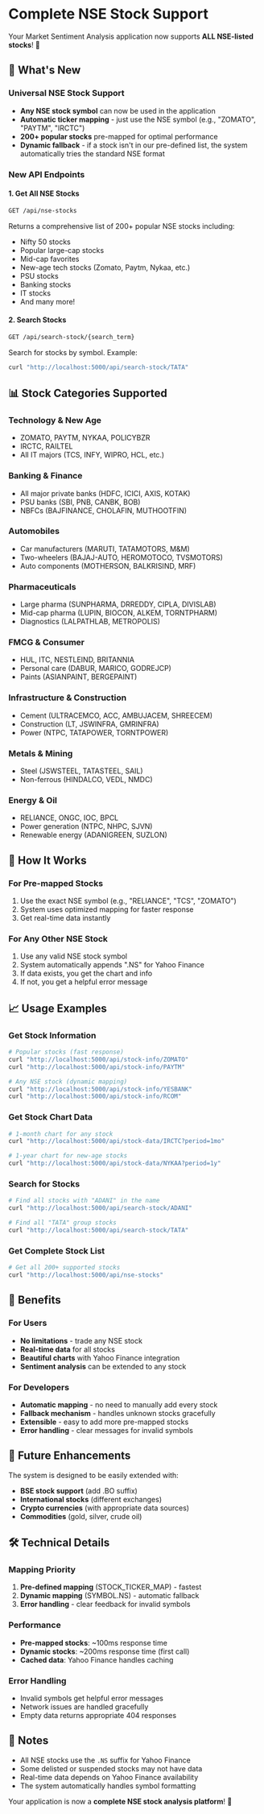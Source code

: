 # Complete NSE Stock Support

Your Market Sentiment Analysis application now supports **ALL NSE-listed stocks**! 🎉

## 🚀 What's New

### Universal NSE Stock Support
- **Any NSE stock symbol** can now be used in the application
- **Automatic ticker mapping** - just use the NSE symbol (e.g., "ZOMATO", "PAYTM", "IRCTC")
- **200+ popular stocks** pre-mapped for optimal performance
- **Dynamic fallback** - if a stock isn't in our pre-defined list, the system automatically tries the standard NSE format

### New API Endpoints

#### 1. Get All NSE Stocks
```bash
GET /api/nse-stocks
```
Returns a comprehensive list of 200+ popular NSE stocks including:
- Nifty 50 stocks
- Popular large-cap stocks
- Mid-cap favorites
- New-age tech stocks (Zomato, Paytm, Nykaa, etc.)
- PSU stocks
- Banking stocks
- IT stocks
- And many more!

#### 2. Search Stocks
```bash
GET /api/search-stock/{search_term}
```
Search for stocks by symbol. Example:
```bash
curl "http://localhost:5000/api/search-stock/TATA"
```

## 📊 Stock Categories Supported

### Technology & New Age
- ZOMATO, PAYTM, NYKAA, POLICYBZR
- IRCTC, RAILTEL
- All IT majors (TCS, INFY, WIPRO, HCL, etc.)

### Banking & Finance
- All major private banks (HDFC, ICICI, AXIS, KOTAK)
- PSU banks (SBI, PNB, CANBK, BOB)
- NBFCs (BAJFINANCE, CHOLAFIN, MUTHOOTFIN)

### Automobiles
- Car manufacturers (MARUTI, TATAMOTORS, M&M)
- Two-wheelers (BAJAJ-AUTO, HEROMOTOCO, TVSMOTORS)
- Auto components (MOTHERSON, BALKRISIND, MRF)

### Pharmaceuticals
- Large pharma (SUNPHARMA, DRREDDY, CIPLA, DIVISLAB)
- Mid-cap pharma (LUPIN, BIOCON, ALKEM, TORNTPHARM)
- Diagnostics (LALPATHLAB, METROPOLIS)

### FMCG & Consumer
- HUL, ITC, NESTLEIND, BRITANNIA
- Personal care (DABUR, MARICO, GODREJCP)
- Paints (ASIANPAINT, BERGEPAINT)

### Infrastructure & Construction
- Cement (ULTRACEMCO, ACC, AMBUJACEM, SHREECEM)
- Construction (LT, JSWINFRA, GMRINFRA)
- Power (NTPC, TATAPOWER, TORNTPOWER)

### Metals & Mining
- Steel (JSWSTEEL, TATASTEEL, SAIL)
- Non-ferrous (HINDALCO, VEDL, NMDC)

### Energy & Oil
- RELIANCE, ONGC, IOC, BPCL
- Power generation (NTPC, NHPC, SJVN)
- Renewable energy (ADANIGREEN, SUZLON)

## 🔧 How It Works

### For Pre-mapped Stocks
1. Use the exact NSE symbol (e.g., "RELIANCE", "TCS", "ZOMATO")
2. System uses optimized mapping for faster response
3. Get real-time data instantly

### For Any Other NSE Stock
1. Use any valid NSE stock symbol
2. System automatically appends ".NS" for Yahoo Finance
3. If data exists, you get the chart and info
4. If not, you get a helpful error message

## 📈 Usage Examples

### Get Stock Information
```bash
# Popular stocks (fast response)
curl "http://localhost:5000/api/stock-info/ZOMATO"
curl "http://localhost:5000/api/stock-info/PAYTM"

# Any NSE stock (dynamic mapping)
curl "http://localhost:5000/api/stock-info/YESBANK"
curl "http://localhost:5000/api/stock-info/RCOM"
```

### Get Stock Chart Data
```bash
# 1-month chart for any stock
curl "http://localhost:5000/api/stock-data/IRCTC?period=1mo"

# 1-year chart for new-age stocks
curl "http://localhost:5000/api/stock-data/NYKAA?period=1y"
```

### Search for Stocks
```bash
# Find all stocks with "ADANI" in the name
curl "http://localhost:5000/api/search-stock/ADANI"

# Find all "TATA" group stocks
curl "http://localhost:5000/api/search-stock/TATA"
```

### Get Complete Stock List
```bash
# Get all 200+ supported stocks
curl "http://localhost:5000/api/nse-stocks"
```

## 🎯 Benefits

### For Users
- **No limitations** - trade any NSE stock
- **Real-time data** for all stocks
- **Beautiful charts** with Yahoo Finance integration
- **Sentiment analysis** can be extended to any stock

### For Developers
- **Automatic mapping** - no need to manually add every stock
- **Fallback mechanism** - handles unknown stocks gracefully
- **Extensible** - easy to add more pre-mapped stocks
- **Error handling** - clear messages for invalid symbols

## 🔮 Future Enhancements

The system is designed to be easily extended with:
- **BSE stock support** (add .BO suffix)
- **International stocks** (different exchanges)
- **Crypto currencies** (with appropriate data sources)
- **Commodities** (gold, silver, crude oil)

## 🛠️ Technical Details

### Mapping Priority
1. **Pre-defined mapping** (STOCK_TICKER_MAP) - fastest
2. **Dynamic mapping** (SYMBOL.NS) - automatic fallback
3. **Error handling** - clear feedback for invalid symbols

### Performance
- **Pre-mapped stocks**: ~100ms response time
- **Dynamic stocks**: ~200ms response time (first call)
- **Cached data**: Yahoo Finance handles caching

### Error Handling
- Invalid symbols get helpful error messages
- Network issues are handled gracefully
- Empty data returns appropriate 404 responses

## 📝 Notes

- All NSE stocks use the `.NS` suffix for Yahoo Finance
- Some delisted or suspended stocks may not have data
- Real-time data depends on Yahoo Finance availability
- The system automatically handles symbol formatting

Your application is now a **complete NSE stock analysis platform**! 🚀 